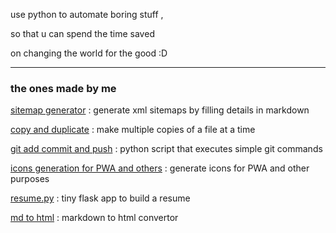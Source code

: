 use python to automate boring stuff , 

so that u can spend the time saved 

on changing the world for the good :D

---

### the ones made by me

[sitemap generator](site-map-gen) : generate xml sitemaps by filling details in markdown

[copy and duplicate](copy-and-duplicate) : make multiple copies of a file at a time

[git add commit and push](git-add-commit-and-push) : python script that executes simple git commands

[icons generation for PWA and others](icons-generation-for-pwa-and-others) : generate icons for PWA and other purposes

[resume.py](https://resumebuildermaker.vercel.app) : tiny flask app to build a resume

[md to html](https://md-to-html-aq.vercel.app) : markdown to html convertor
